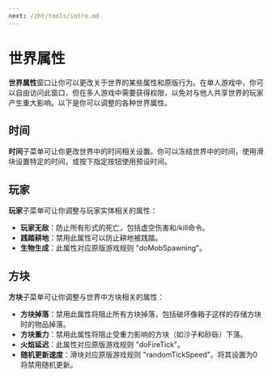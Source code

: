 ```yaml
---
next: /zht/tools/intro.md
---
```


# 世界属性

**世界属性**窗口让你可以更改关于世界的某些属性和原版行为。在单人游戏中，你可以自由访问此窗口，但在多人游戏中需要获得权限，以免对与他人共享世界的玩家产生重大影响。以下是你可以调整的各种世界属性。

## 时间

**时间**子菜单可让你更改世界中的时间相关设置。你可以冻结世界中的时间，使用滑块设置特定的时间，或按下指定按钮使用预设时间。

## 玩家

**玩家**子菜单可让你调整与玩家实体相关的属性：

- **玩家无敌**：防止所有形式的死亡，包括虚空伤害和/kill命令。
- **践踏耕地**：禁用此属性可以防止耕地被践踏。
- **生物生成**：此属性对应原版游戏规则 "doMobSpawning"。

## 方块

**方块**子菜单可让你调整与世界中方块相关的属性：

- **方块掉落**：禁用此属性将阻止所有方块掉落，包括破坏像箱子这样的存储方块时的物品掉落。
- **方块重力**：禁用此属性将阻止受重力影响的方块（如沙子和砂砾）下落。
- **火焰延迟**：此属性对应原版游戏规则 "doFireTick"。
- **随机更新速度**：滑块对应原版游戏规则 "randomTickSpeed"。将其设置为0将禁用随机更新。

